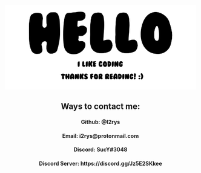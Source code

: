 <p align="center">
  <img src="https://github.com/I2rys/I2rys/blob/main/image.png?raw=true"></img>
</p>
<h2 align="center">Ways to contact me:</h2>
<h4 align="center">Github: @I2rys</h4>
<h4 align="center">Email: i2rys@protonmail.com</h4>
<h4 align="center">Discord: SucY#3048</h4>
<h4 align="center">Discord Server: https://discord.gg/Jz5E2SKkee</h4>
